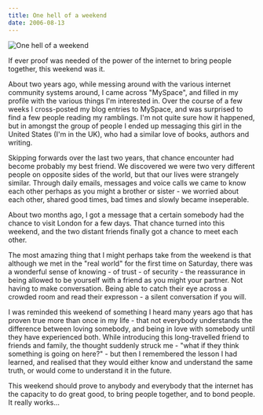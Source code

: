 ```yaml
---
title: One hell of a weekend
date: 2006-08-13
---
```


![One hell of a weekend](https://source.unsplash.com/LuQ2ex5HY3c/1600x900)

If ever proof was needed of the power of the internet to bring people together, this weekend was it.

About two years ago, while messing around with the various internet community systems around, I came across "MySpace", and filled in my profile with the various things I'm interested in. Over the course of a few weeks I cross-posted my blog entries to MySpace, and was surprised to find a few people reading my ramblings. I'm not quite sure how it happened, but in amongst the group of people I ended up messaging this girl in the United States (I'm in the UK), who had a similar love of books, authors and writing.

Skipping forwards over the last two years, that chance encounter had become probably my best friend. We discovered we were two very different people on opposite sides of the world, but that our lives were strangely similar. Through daily emails, messages and voice calls we came to know each other perhaps as you might a brother or sister - we worried about each other, shared good times, bad times and slowly became inseperable.

About two months ago, I got a message that a certain somebody had the chance to visit London for a few days. That chance turned into this weekend, and the two distant friends finally got a chance to meet each other.

The most amazing thing that I might perhaps take from the weekend is that although we met in the "real world" for the first time on Saturday, there was a wonderful sense of knowing - of trust - of security - the reassurance in being allowed to be yourself with a friend as you might your partner. Not having to make conversation. Being able to catch their eye across a crowded room and read their expresson - a silent conversation if you will.

I was reminded this weekend of something I heard many years ago that has proven true more than once in my life - that not everybody understands the difference between loving somebody, and being in love with somebody until they have experienced both. While introducing this long-travelled friend to friends and family, the thought suddenly struck me - "what if they think something is going on here?" - but then I remembered the lesson I had learned, and realised that they would either know and understand the same truth, or would come to understand it in the future.

This weekend should prove to anybody and everybody that the internet has the capacity to do great good, to bring people together, and to bond people. It really works...